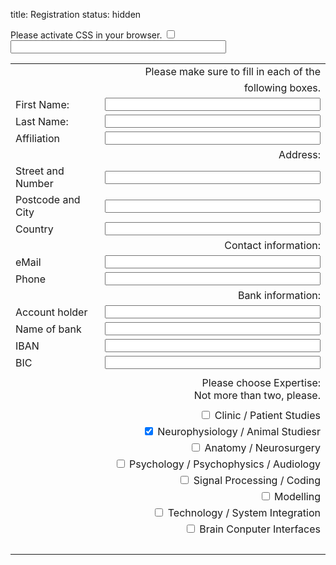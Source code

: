title: Registration
status: hidden

<div markdown="1" >
<form id="register" name="register" action="http://vianna.de/fcgi-bin/register2-enfi2015.py" method="POST">
<!-- next few lines are to fight of unwanted bots and humans don't fill those -->
<div class="very_important">
Please activate CSS in your browser.
<input type="checkbox" name="terms">
<input type="text"size="40" maxlength="50" name="name">
</div>

|             |                                                                                                                  |
| --------    | ---------------------------------------------------------------------------------------------------------------: |
||Please make sure to fill in each of the |
|| following boxes.|
| First Name: | <input type="text" size="40" maxlength="50" name="FirstName">   |
| Last Name: | <input type="text" size="40" maxlength="50" name="LastName">     |
| Affiliation|  <input type="text" size="40" maxlength="50" name="Affiliation" >|
||Address:|
|Street and Number|<input type="text" size="40" maxlength="80"  name="Address" >|
|Postcode and City|<input type="text" size="40" maxlength="40" name="City" >|
|Country| <input type="text" size="40" maxlength="40" name="Country" >|
||Contact information:|
|eMail| <input type="text" size="40" maxlength="60" name="email"> |  
|Phone|<input type="text" size="40" maxlength="40" name="Phone">|
||Bank information:|
|Account holder| <input type="text" size="40" maxlength="60" name="HolderName"> |
|Name of bank| <input type="text" size="40" maxlength="60" name="BankName"> | 
|IBAN| <input type="text" size="40" maxlength="60" name="IBAN"> | 
|BIC| <input type="text" size="40" maxlength="60" name="BIC"> | 
|||
||  Please choose Expertise: <br> Not more than two, please.|
| | |
| |  <input type="checkbox" name="option1" value="Clinic"> Clinic / Patient Studies<br>
| |  <input type="checkbox" name="option2" value="Animals" checked> Neurophysiology / Animal Studiesr<br>
| |  <input type="checkbox" name="option3" value="Anatomy"> Anatomy / Neurosurgery<br>
| |  <input type="checkbox" name="option3" value="Psychology"> Psychology / Psychophysics / Audiology<br>
| |  <input type="checkbox" name="option3" value="Coding"> Signal Processing / Coding<br>
| |  <input type="checkbox" name="option3" value="Modelling"> Modelling<br>
| |  <input type="checkbox" name="option3" value="Technology"> Technology / System Integration<br>
| |  <input type="checkbox" name="option3" value="BCI"> Brain Conputer Interfaces<br>
<br> |



</form>
</div>



